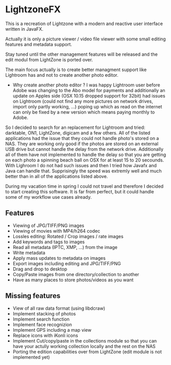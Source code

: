 # LightzoneFX
This is a recreation of Lightzone with a modern and reactive user interface written in JavaFX.

Actually it is only a picture viewer / video file viewer with some small editing features and metadata support.

Stay tuned until the other management features will be released and the edit modul from LightZone is ported over.

The main focus actually is to create better managment support like Lightroom has and not to create another photo editor.

- Why create another photo editor ?
I was happy Lightroom user before Adobe was changing to the Abo model for payments and additionally an update on Apples side (OSX 10.15 dropped support for 32bit) had issues on Lightroom (could not find any more pictures on network drives, import only partly working, ...) poping up which as read on the internet can only be fixed by a new version which means paying monthly to Adobe.

So I decided to search for an replacement for Lightroom and tried: darktable, ON1, LightZone, digicam and a few others.
All of the listed applications had the issue that they could not handle photo's stored on a NAS. They are working only good if the photos are stored on an external USB drive but cannot handle the delay from the network drive. Additionally all of them have not implemented to handle the delay so that you are getting on each photo a spinning beach ball on OSX for at least 15 to 20 secounds. With Lighroom I do not had such issues and then I tried how Javafx and Java can handle that. Supprisingly the speed was extremly well and much better than in all of the applications listed above.

During my vacation time in spring I could not travel and therefore I decided to start creating this software. It is far from perfect, but it could handle some of my workflow use cases already.

## Features
- Viewing of JPG/TIFF/PNG images
- Viewing of movies with MP4/h264 codec
- Lossles editing: Rotated / Crop images / rate images
- Add keywords and tags to images
- Read all metadata (IPTC, XMP, ...) from the image
- Write metadata
- Apply mass updates to metadata on images
- Export images including editing and JPG/TIFF/PNG
- Drag and drop to desktop
- Copy/Paste images from one directory/collection to another
- Have as many places to store photos/videos as you want

## Missing features
- View of all raw data format (using libdcraw)
- Implement stacking of photos
- Implement search function
- Implement face recognizion
- Implement GPS including a map view
- Replace icons with iKonli icons
- Implement Cut/copy/paste in the collections module so that you can have your actully working collection locally and the rest on the NAS
- Porting the edition capabilities over from LightZone (edit module is not implemented yet)
